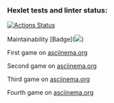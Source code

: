 ### Hexlet tests and linter status:
[![Actions Status](https://github.com/Ave-Kor/python-project-49/actions/workflows/hexlet-check.yml/badge.svg)](https://github.com/Ave-Kor/python-project-49/actions)

Maintainability [Badge](<a href="https://codeclimate.com/github/Ave-Kor/python-project-49/maintainability"><img src="https://api.codeclimate.com/v1/badges/1f8e196b64828d03b536/maintainability" /></a>)

First game on [asciinema.org](https://asciinema.org/a/uqn7N248vykyRv2KobCdbDOfT)

Second game on [asciinema.org](https://asciinema.org/a/QVFOG4vnlc0JtT5zv3EI6NDDN)

Third game on [asciinema.org](https://asciinema.org/a/KgwwZtEaXG2M0atbUix9qKgpw)

Fourth game on [asciinema.org](https://asciinema.org/a/RdMkRo9mogfjZeJs6F7WUKU9z) 
